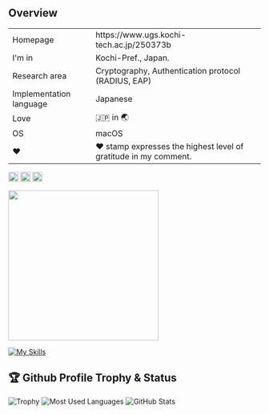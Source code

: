 ## Overview
<table align="center">
<tbody>
	<tr>
		<td>Homepage</td>
    <td>https://www.ugs.kochi-tech.ac.jp/250373b</td>
	</tr>
	<tr>
		<td>I'm in </td>
		<td>Kochi-Pref., Japan.
	</tr>
	<tr>
		<td>Research area</td>
		<td>Cryptography, Authentication protocol (RADIUS, EAP)</td>
	</tr>
	<tr>
		<td>Implementation language</td>
		<td>Japanese</td>
	</tr>
	<tr>
		<td>Love</td>
		<td>🇯🇵 in 🌏</td>
	</tr>
	<tr>
		<td>OS</td>
		<td>macOS</td>
	</tr>
	<tr>
		<td>❤️</td>
		<td>❤️ stamp expresses the highest level of gratitude in my comment.</td>
	</tr>
</tbody>
</table>

<p align="left">
   	 <img height="20" src="https://komarev.com/ghpvc/?username=MIZOGUCHIKoki&style=plastic" />
    	 <img height="20" src="https://img.shields.io/github/followers/MIZOGUCHIKoki?label=follow&logo=github&style=plastic" />
   	 <img height="20" src="https://img.shields.io/github/issues/MIZOGUCHIKoki/MIZOGUCHIKoki.svg?&style=plastic" />
</p>
  
<img height="300" src="https://github-profile-summary-cards.vercel.app/api/cards/profile-details?username=MIZOGUCHIKoki&theme=dracula" />

[![My Skills](https://skillicons.dev/icons?i=c,docker,git,github,linux,mysql,py,rails,raspberrypi,ruby,sqlite,stackoverflow,swift,ubuntu,vim&theme=light)](https://skillicons.dev)

## 🏆 Github Profile Trophy & Status
![Trophy](https://github-profile-trophy.vercel.app/?username=MIZOGUCHIKoki&column=8&theme=gruvbox&no-frame=true)
![Most Used Languages](https://github-readme-stats.vercel.app/api/top-langs/?username=MIZOGUCHIKoki&theme=nord)
![GitHub Stats](https://github-readme-stats.vercel.app/api?username=MIZOGUCHIKoki&show_icons=true&count_private=true&line_height=40&theme=nord)
